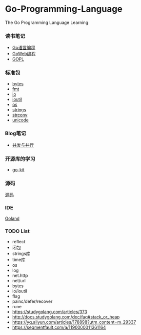 # Go-Programming-Language

The Go Programming Language Learning

### 读书笔记
* [Go语言编程](/Book/Go语言编程)
* [GoWeb编程](/Book/GoWeb编程)
* [GOPL](Book/GoPL)

### 标准包
* [bytes](STL/bytes.md)
* [fmt](STL/fmt.md)
* [io](STL/io.md)
* [ioutil](STL/ioutil.md)
* [os](STL/os.md)
* [strings](/STL/strings.md)
* [strconv](STL/strconv.md)
* [unicode](STL/unicode.md)

### Blog笔记
* [并发与并行](/Blog/并发与并行.md)
 
### 开源库的学习
* [go-kit](/Lib/go-kit)

### 源码
[源码](/Source)

### IDE
[Goland](https://www.wrbug.com/2016/11/11/IntelliJ%20Idea%20%E6%8E%88%E6%9D%83%E6%9C%8D%E5%8A%A1%E5%99%A8%E4%BD%BF%E7%94%A8/)

### TODO List
* reflect
* 闭包
* strings库
* time库
* os
* log
* net.http
* net/url
* bytes
* io/ioutil
* flag
* painc/defer/recover
* rune
* https://studygolang.com/articles/373
* http://docs.studygolang.com/doc/faq#stack_or_heap
* https://yq.aliyun.com/articles/178898?utm_content=m_29337
* https://segmentfault.com/a/1190000011361164



